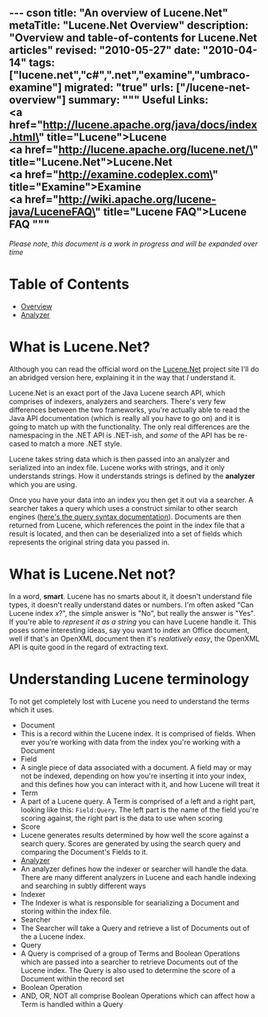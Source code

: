 --- cson
title: "An overview of Lucene.Net"
metaTitle: "Lucene.Net Overview"
description: "Overview and table-of-contents for Lucene.Net articles"
revised: "2010-05-27"
date: "2010-04-14"
tags: ["lucene.net","c#",".net","examine","umbraco-examine"]
migrated: "true"
urls: ["/lucene-net-overview"]
summary: """
Useful Links:<br />
<a href=\"http://lucene.apache.org/java/docs/index.html\" title=\"Lucene\">Lucene</a><br />
<a href=\"http://lucene.apache.org/lucene.net/\" title=\"Lucene.Net\">Lucene.Net</a><br />
<a href=\"http://examine.codeplex.com\" title=\"Examine\">Examine</a><br />
<a href=\"http://wiki.apache.org/lucene-java/LuceneFAQ\" title=\"Lucene FAQ\">Lucene FAQ</a>
"""
---
*Please note, this document is a work in progress and will be expanded over time*

# Table of Contents #

 - [Overview][1]
 - [Analyzer][4]

# What is Lucene.Net? #

Although you can read the official word on the [Lucene.Net][2] project site I'll do an abridged version here, explaining it in the way that *I* understand it.

Lucene.Net is an exact port of the Java Lucene search API, which comprises of indexers, analyzers and searchers. There's very few differences between the two frameworks, you're actually able to read the Java API documentation (which is really all you have to go on) and it is going to match up with the functionality. The only real differences are the namespacing in the .NET API is .NET-ish, and *some* of the API has be re-cased to match a more .NET style.

Lucene takes string data which is then passed into an analyzer and serialized into an index file. Lucene works with strings, and it only understands strings. How it understands strings is defined by the **analyzer** which you are using.

Once you have your data into an index you then get it out via a searcher. A searcher takes a query which uses a construct similar to other search engines ([here's the query syntax documentation][3]). Documents are then returned from Lucene, which references the point in the index file that a result is located, and then can be deserialized into a set of fields which represents the original string data you passed in.

# What is Lucene.Net not?

In a word, **smart**. Lucene has no smarts about it, it doesn't understand file types, it doesn't really understand dates or numbers. I'm often asked "Can Lucene index *x*?", the simple answer is "No", but really the answer is "Yes". If you're able to *represent it as a string* you can have Lucene handle it. This poses some interesting ideas, say you want to index an Office document, well if that's an OpenXML document then it's *realatively easy*, the OpenXML API is quite good in the regard of extracting text.

# Understanding Lucene terminology #

To not get completely lost with Lucene you need to understand the terms which it uses.

* Document
 * This is a record within the Lucene index. It is comprised of fields. When ever you're working with data from the index you're working with a Document
* Field
 * A single piece of data associated with a document. A field may or may not be indexed, depending on how you're inserting it into your index, and this defines how you can interact with it, and how Lucene will treat it
* Term
 * A part of a Lucene query. A Term is comprised of a left and a right part, looking like this: `Field:Query`. The left part is the name of the field you're scoring against, the right part is the data to use when scoring
* Score
 * Lucene generates results determined by how well the score against a search query. Scores are generated by using the search query and comparing the Document's Fields to it.
* [Analyzer][4]
 * An analyzer defines how the indexer or searcher will handle the data. There are many different analyzers in Lucene and each handle indexing and searching in subtly different ways
* Indexer
 * The Indexer is what is responsible for searializing a Document and storing within the index file.
* Searcher
 * The Searcher will take a Query and retrieve a list of Documents out of the a Lucene index.
* Query
 * A Query is comprised of a group of Terms and Boolean Operations which are passed into a searcher to retrieve Documents out of the Lucene index. The Query is also used to determine the score of a Document within the record set
* Boolean Operation
 * AND, OR, NOT all comprise Boolean Operations which can affect how a Term is handled within a Query


  [1]: /lucene-net-overview
  [2]: http://lucene.apache.org/lucene.net/
  [3]: http://lucene.apache.org/java/2_3_2/queryparsersyntax.html
  [4]: /lucene-analyzer